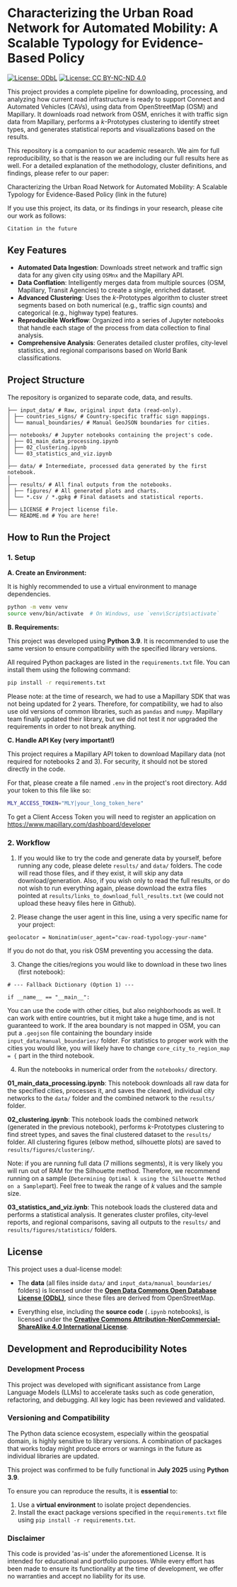 # Characterizing the Urban Road Network for Automated Mobility: A Scalable Typology for Evidence-Based Policy

[![License: ODbL](https://img.shields.io/badge/Data%20License-ODbL-brightgreen.svg)](https://opendatacommons.org/licenses/odbl/)
[![License: CC BY-NC-ND 4.0](https://img.shields.io/badge/Code%20License-CC%20BY--NC--SA%204.0-lightgrey.svg)](https://creativecommons.org/licenses/by-nc-nd/4.0/)

This project provides a complete pipeline for downloading, processing, and analyzing how current road infrastructure is ready to support Connect and Automated Vehicles (CAVs), using data from OpenStreetMap (OSM) and Mapillary. It downloads road network from OSM, enriches it with traffic sign data from Mapillary, performs a *k*-Prototypes clustering to identify street types, and generates statistical reports and visualizations based on the results.

This repository is a companion to our academic research. We aim for full reproducibility, so that is the reason we are including our full results here as well. For a detailed explanation of the methodology, cluster definitions, and findings, please refer to our paper:

Characterizing the Urban Road Network for Automated Mobility: A Scalable Typology for Evidence-Based Policy (link in the future)

If you use this project, its data, or its findings in your research, please cite our work as follows:

`Citation in the future`

## Key Features

- **Automated Data Ingestion**: Downloads street network and traffic sign data for any given city using `OSMnx` and the Mapillary API.
- **Data Conflation**: Intelligently merges data from multiple sources (OSM, Mapillary, Transit Agencies) to create a single, enriched dataset.
- **Advanced Clustering**: Uses the *k*-Prototypes algorithm to cluster street segments based on both numerical (e.g., traffic sign counts) and categorical (e.g., highway type) features.
- **Reproducible Workflow**: Organized into a series of Jupyter notebooks that handle each stage of the process from data collection to final analysis.
- **Comprehensive Analysis**: Generates detailed cluster profiles, city-level statistics, and regional comparisons based on World Bank classifications.

## Project Structure

The repository is organized to separate code, data, and results.

```
├── input_data/ # Raw, original input data (read-only).
│ ├── countries_signs/ # Country-specific traffic sign mappings.
│ └── manual_boundaries/ # Manual GeoJSON boundaries for cities.
│
├── notebooks/ # Jupyter notebooks containing the project's code.
│ ├── 01_main_data_processing.ipynb
│ ├── 02_clustering.ipynb
│ └── 03_statistics_and_viz.ipynb
│
├── data/ # Intermediate, processed data generated by the first notebook.
│
├── results/ # All final outputs from the notebooks.
│ ├── figures/ # All generated plots and charts.
│ └── *.csv / *.gpkg # Final datasets and statistical reports.
│
├── LICENSE # Project license file.
└── README.md # You are here!
```

## How to Run the Project

### 1. Setup

**A. Create an Environment:**

It is highly recommended to use a virtual environment to manage dependencies.

```bash
python -m venv venv
source venv/bin/activate  # On Windows, use `venv\Scripts\activate`
```

**B. Requirements:**

This project was developed using **Python 3.9**. It is recommended to use the same version to ensure compatibility with the specified library versions.

All required Python packages are listed in the `requirements.txt` file. You can install them using the following command:

```bash
pip install -r requirements.txt
```
Please note: at the time of research, we had to use a Mapillary SDK that was not being updated for 2 years. Therefore, for compatibility, we had to also use old versions of common libraries, such as `pandas` and `numpy`. Mapillary team finally updated their library, but we did not test it nor upgraded the requirements in order to not break anything.

**C. Handle API Key (very important!)**

This project requires a Mapillary API token to download Mapillary data (not required for notebooks 2 and 3). For security, it should not be stored directly in the code.

For that, please create a file named `.env` in the project's root directory.
Add your token to this file like so:

```bash
MLY_ACCESS_TOKEN="MLY|your_long_token_here"
```
To get a Client Access Token you will need to register an application on https://www.mapillary.com/dashboard/developer

### 2. Workflow
1. If you would like to try the code and generate data by yourself, before running any code, please delete `results/` and `data/` folders. The code will read those files, and if they exist, it will skip any data download/generation. Also, if you wish only to read the full results, or do not wish to run everything again, please download the extra files pointed at `results/links_to_download_full_results.txt` (we could not upload these heavy files here in Github).

2. Please change the user agent in this line, using a very specific name for your project:

`geolocator = Nominatim(user_agent="cav-road-typology-your-name"`

If you do not do that, you risk OSM preventing you accessing the data.

3. Change the cities/regions you would like to download in these two lines (first notebook):

`# --- Fallback Dictionary (Option 1) ---`

`if __name__ == "__main__":`

You can use the code with other cities, but also neighborhoods as well. It can work with entire countries, but it might take a huge time, and is not guaranteed to work. If the area boundary is not mapped in OSM, you can put a `.geojson` file containing the boundary inside `input_data/manual_boundaries/` folder. For statistics to proper work with the cities you would like, you will likely have to change `core_city_to_region_map = {` part in the third notebook.

4. Run the notebooks in numerical order from the `notebooks/` directory.

**01_main_data_processing.ipynb**: This notebook downloads all raw data for the specified cities, processes it, and saves the cleaned, individual city networks to the `data/` folder and the combined network to the `results/` folder.

**02_clustering.ipynb**: This notebook loads the combined network (generated in the previous notebook), performs *k*-Prototypes clustering to find street types, and saves the final clustered dataset to the `results/` folder. All clustering figures (elbow method, silhouette plots) are saved to `results/figures/clustering/`.

Note: if you are running full data (7 millions segments), it is very likely you will run out of RAM for the Silhouette method. Therefore, we recommend running on a sample (`Determining Optimal k using the Silhouette Method on a Sample`part). Feel free to tweak the range of *k* values and the sample size. 

**03_statistics_and_viz.iynb**: This notebook loads the clustered data and performs a statistical analysis. It generates cluster profiles, city-level reports, and regional comparisons, saving all outputs to the `results/` and `results/figures/statistics/` folders.

## License

This project uses a dual-license model:

*   The **data** (all files inside `data/` and `input_data/manual_boundaries/` folders) is licensed under the **[Open Data Commons Open Database License (ODbL)](LICENSE_DATA)**, since these files are derived from OpenStreetMap.

*   Everything else, including the **source code** (`.ipynb` notebooks), is licensed under the **[Creative Commons Attribution-NonCommercial-ShareAlike 4.0 International License](LICENSE)**.

## Development and Reproducibility Notes

### Development Process
This project was developed with significant assistance from Large Language Models (LLMs) to accelerate tasks such as code generation, refactoring, and debugging. All key logic has been reviewed and validated.

### Versioning and Compatibility
The Python data science ecosystem, especially within the geospatial domain, is highly sensitive to library versions. A combination of packages that works today might produce errors or warnings in the future as individual libraries are updated.

This project was confirmed to be fully functional in **July 2025** using **Python 3.9**.

To ensure you can reproduce the results, it is **essential** to:
1.  Use a **virtual environment** to isolate project dependencies.
2.  Install the exact package versions specified in the `requirements.txt` file using `pip install -r requirements.txt`.

### Disclaimer
This code is provided 'as-is' under the aforementioned License. It is intended for educational and portfolio purposes. While every effort has been made to ensure its functionality at the time of development, we offer no warranties and accept no liability for its use.
